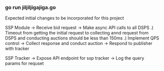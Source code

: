 ### go run jiljiljigajiga.go

Expected initial changes to be incorporated for this project

SSP Module
-> Receive bid request
-> Make async API calls to all DSPS
    .) Timeout from getting the initial request to collecting annd request from DSPS and conducting auctions should be less than 150ms
    .) Implement QPS control
-> Collect response and conduct auction
-> Respond to publisher with tracker

SSP Tracker
-> Expose API endpoint for ssp tracker
-> Log the query params for requset

